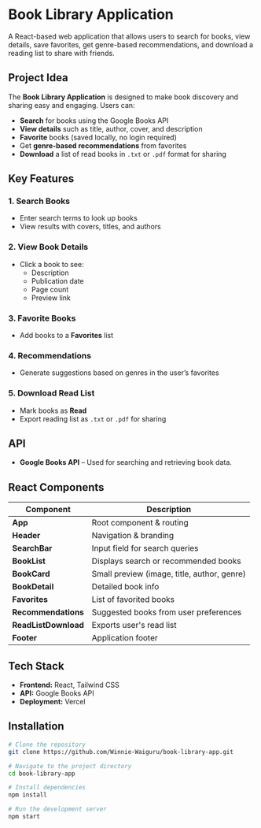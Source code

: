 # Book Library Application

A React-based web application that allows users to search for books, view details, save favorites, get genre-based recommendations, and download a reading list to share with friends.


## Project Idea

The **Book Library Application** is designed to make book discovery and sharing easy and engaging. Users can:

- **Search** for books using the Google Books API
- **View details** such as title, author, cover, and description
- **Favorite** books (saved locally, no login required)
- Get **genre-based recommendations** from favorites
- **Download** a list of read books in `.txt` or `.pdf` format for sharing



## Key Features

### 1. Search Books

- Enter search terms to look up books
- View results with covers, titles, and authors

### 2. View Book Details

- Click a book to see:
  - Description
  - Publication date
  - Page count
  - Preview link

### 3. Favorite Books

- Add books to a **Favorites** list

### 4. Recommendations

- Generate suggestions based on genres in the user’s favorites

### 5. Download Read List

- Mark books as **Read**
- Export reading list as `.txt` or `.pdf` for sharing



## API

- **Google Books API** – Used for searching and retrieving book data.



## React Components

| Component            | Description                                 |
| -------------------- | ------------------------------------------- |
| **App**              | Root component & routing                    |
| **Header**           | Navigation & branding                       |
| **SearchBar**        | Input field for search queries              |
| **BookList**         | Displays search or recommended books        |
| **BookCard**         | Small preview (image, title, author, genre) |
| **BookDetail**       | Detailed book info                          |
| **Favorites**        | List of favorited books                     |
| **Recommendations**  | Suggested books from user preferences       |
| **ReadListDownload** | Exports user's read list                    |
| **Footer**           | Application footer                          |



## Tech Stack

- **Frontend:** React, Tailwind CSS
- **API:** Google Books API
- **Deployment:** Vercel


## Installation

```bash
# Clone the repository
git clone https://github.com/Winnie-Waiguru/book-library-app.git

# Navigate to the project directory
cd book-library-app

# Install dependencies
npm install

# Run the development server
npm start
```
